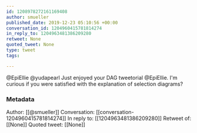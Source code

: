 ```yaml
---
id: 1208978272161169408
author: smueller
published_date: 2019-12-23 05:10:56 +00:00
conversation_id: 1204960415781814274
in_reply_to: 1204963481386209280
retweet: None
quoted_tweet: None
type: tweet
tags:

---
```


@EpiEllie @yudapearl Just enjoyed your DAG tweetorial @EpiEllie. I'm curious if you were satisfied with the explanation of selection diagrams?

### Metadata

Author: [[@smueller]]
Conversation: [[conversation-1204960415781814274]]
In reply to: [[1204963481386209280]]
Retweet of: [[None]]
Quoted tweet: [[None]]
